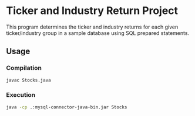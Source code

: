 # Ticker and Industry Return Project
This program determines the ticker and industry returns for each given ticker/industry group
in a sample database using SQL prepared statements.
## Usage
### Compilation 
```bash
javac Stocks.java
```
### Execution
```bash
java -cp .:mysql-connector-java-bin.jar Stocks
```
